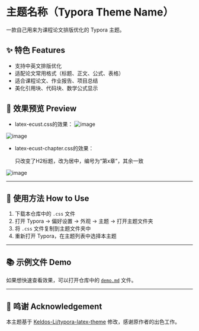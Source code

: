 # 主题名称（Typora Theme Name）

一款自己用来为课程论文排版优化的 Typora 主题。

## ✨ 特色 Features

- 支持中英文排版优化
- 适配论文常用格式（标题、正文、公式、表格）
- 适合课程论文、作业报告、项目总结
- 美化引用块、代码块、数学公式显示

## 📸 效果预览 Preview
- latex-ecust.css的效果：
![image](https://github.com/user-attachments/assets/277e468f-8fb1-4bec-bb21-e13f276734d9)

![image](https://github.com/user-attachments/assets/95352ef5-f546-41f0-8a1d-5900de9b6282)

- latex-ecust-chapter.css的效果：
  
  只改变了H2标题，改为居中，编号为“第x章”，其余一致
  
![image](https://github.com/user-attachments/assets/b248ea35-02a5-4199-bf71-82b1991aa176)

---

## 🚀 使用方法 How to Use

1. 下载本仓库中的 `.css` 文件
2. 打开 Typora → 偏好设置 → 外观 → 主题 → 打开主题文件夹
3. 将 `.css` 文件复制到主题文件夹中
4. 重新打开 Typora，在主题列表中选择本主题

---

## 📚 示例文件 Demo

如果想快速查看效果，可以打开仓库中的 [`demo.md`](./demo.md) 文件。

---

## 🙏 鸣谢 Acknowledgement

本主题基于 [Keldos-Li/typora-latex-theme](https://github.com/Keldos-Li/typora-latex-theme) 修改，感谢原作者的出色工作。
